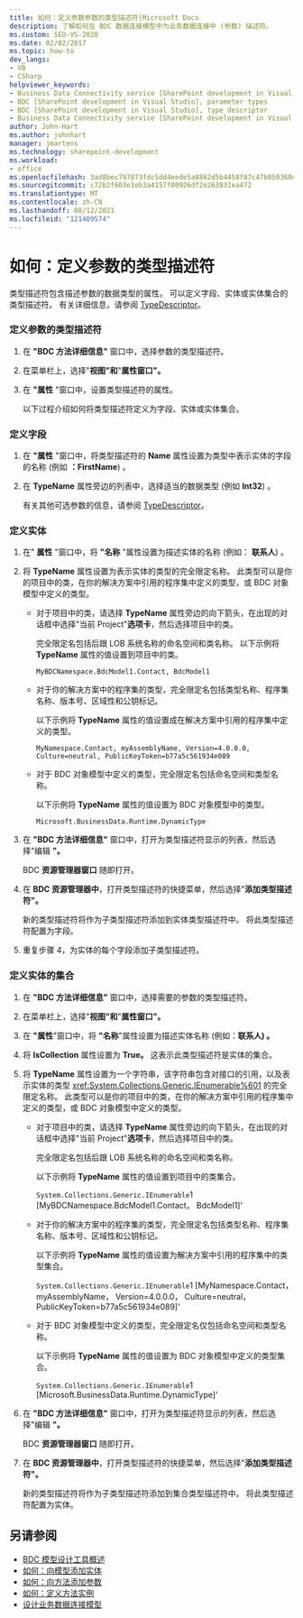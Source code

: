 ```yaml
---
title: 如何：定义参数参数的类型描述符|Microsoft Docs
description: 了解如何在 BDC 数据连接模型中为业务数据连接中 (参数) 描述符。
ms.custom: SEO-VS-2020
ms.date: 02/02/2017
ms.topic: how-to
dev_langs:
- VB
- CSharp
helpviewer_keywords:
- Business Data Connectivity service [SharePoint development in Visual Studio], type descriptor
- BDC [SharePoint development in Visual Studio], parameter types
- BDC [SharePoint development in Visual Studio], type descriptor
- Business Data Connectivity service [SharePoint development in Visual Studio], parameter types
author: John-Hart
ms.author: johnhart
manager: jmartens
ms.technology: sharepoint-development
ms.workload:
- office
ms.openlocfilehash: 3ad8bec797873fdc5dd4eede5a8862d5b4458f87c47b050360d7e1cffbaf9ad2
ms.sourcegitcommit: c72b2f603e1eb3a4157f00926df2e263831ea472
ms.translationtype: MT
ms.contentlocale: zh-CN
ms.lasthandoff: 08/12/2021
ms.locfileid: "121409574"
---
```

# <a name="how-to-define-the-type-descriptor-of-a-parameter"></a>如何：定义参数的类型描述符
  类型描述符包含描述参数的数据类型的属性。 可以定义字段、实体或实体集合的类型描述符。 有关详细信息，请参阅 [TypeDescriptor](/previous-versions/office/developer/sharepoint-2007/ms543392\(v\=office.12\))。

### <a name="to-define-the-type-descriptor-of-a-parameter"></a>定义参数的类型描述符

1. 在 **"BDC 方法详细信息"** 窗口中，选择参数的类型描述符。

2. 在菜单栏上，选择"**视图"和**"**属性窗口"。**

3. 在 **"属性** "窗口中，设置类型描述符的属性。

     以下过程介绍如何将类型描述符定义为字段、实体或实体集合。

### <a name="to-define-a-field"></a>定义字段

1. 在 **"属性** "窗口中，将类型描述符的 **Name** 属性设置为类型中表示实体的字段的名称 (例如 **：FirstName**) 。

2. 在 **TypeName** 属性旁边的列表中，选择适当的数据类型 (例如 **Int32**) 。

     有关其他可选参数的信息，请参阅 [TypeDescriptor](/previous-versions/office/developer/sharepoint-2007/ms543392\(v\=office.12\))。

### <a name="to-define-an-entity"></a>定义实体

1. 在" **属性** "窗口中，将 **"名称** "属性设置为描述实体的名称 (例如： **联系人**) 。

2. 将 **TypeName** 属性设置为表示实体的类型的完全限定名称。 此类型可以是你的项目中的类，在你的解决方案中引用的程序集中定义的类型，或 BDC 对象模型中定义的类型。

    - 对于项目中的类，请选择 **TypeName** 属性旁边的向下箭头，在出现的对话框中选择"当前 Project"**选项卡**，然后选择项目中的类。

         完全限定名包括后跟 LOB 系统名称的命名空间和类名称。 以下示例将 **TypeName** 属性的值设置到项目中的类。

         `MyBDCNamespace.BdcModel1.Contact, BdcModel1`

    - 对于你的解决方案中的程序集的类型，完全限定名包括类型名称、程序集名称、版本号、区域性和公钥标记。

         以下示例将 **TypeName** 属性的值设置成在解决方案中引用的程序集中定义的类型。

         `MyNamespace.Contact, myAssemblyName, Version=4.0.0.0, Culture=neutral, PublicKeyToken=b77a5c561934e089`

    - 对于 BDC 对象模型中定义的类型，完全限定名包括命名空间和类型名称。

         以下示例将 **TypeName** 属性的值设置为 BDC 对象模型中的类型。

         `Microsoft.BusinessData.Runtime.DynamicType`

3. 在 **"BDC 方法详细信息"** 窗口中，打开为类型描述符显示的列表，然后选择"编辑 **"。**

     BDC **资源管理器窗口** 随即打开。

4. 在 **BDC 资源管理器中**，打开类型描述符的快捷菜单，然后选择"**添加类型描述符"。**

     新的类型描述符将作为子类型描述符添加到实体类型描述符中。 将此类型描述符配置为字段。

5. 重复步骤 4，为实体的每个字段添加子类型描述符。

### <a name="to-define-a-collection-of-entities"></a>定义实体的集合

1. 在 **"BDC 方法详细信息"** 窗口中，选择需要的参数的类型描述符。

2. 在菜单栏上，选择"**视图"和**"**属性窗口"。**

3. 在 **"属性**"窗口中，将 **"名称**"属性设置为描述实体名称 (例如：**联系人) 。**

4. 将 **IsCollection** 属性设置为 **True。** 这表示此类型描述符是实体的集合。

5. 将 **TypeName** 属性设置为一个字符串，该字符串包含对接口的引用，以及表示实体的类型 <xref:System.Collections.Generic.IEnumerable%601> 的完全限定名称。 此类型可以是你的项目中的类，在你的解决方案中引用的程序集中定义的类型，或 BDC 对象模型中定义的类型。

   - 对于项目中的类，请选择 **TypeName** 属性旁边的向下箭头，在出现的对话框中选择"当前 Project"**选项卡**，然后选择项目中的类。

      完全限定名包括后跟 LOB 系统名称的命名空间和类名称。

      以下示例将 **TypeName** 属性的值设置到项目中的类集合。

      `System.Collections.Generic.IEnumerable`1 [MyBDCNamespace.BdcModel1.Contact， BdcModel1]'

   - 对于你的解决方案中的程序集的类型，完全限定名包括类型名称、程序集名称、版本号、区域性和公钥标记。

      以下示例将 **TypeName** 属性的值设置为解决方案中引用的程序集中的类型集合。

      `System.Collections.Generic.IEnumerable`1 [MyNamespace.Contact， myAssemblyName， Version=4.0.0.0， Culture=neutral， PublicKeyToken=b77a5c561934e089]'

   - 对于 BDC 对象模型中定义的类型，完全限定名仅包括命名空间和类型名称。

      以下示例将 **TypeName** 属性的值设置为 BDC 对象模型中定义的类型集合。

      `System.Collections.Generic.IEnumerable`1 [Microsoft.BusinessData.Runtime.DynamicType]'

6. 在 **"BDC 方法详细信息"** 窗口中，打开为类型描述符显示的列表，然后选择"编辑 **"。**

    BDC **资源管理器窗口** 随即打开。

7. 在 **BDC 资源管理器中**，打开类型描述符的快捷菜单，然后选择"**添加类型描述符"。**

    新的类型描述符将作为子类型描述符添加到集合类型描述符中。 将此类型描述符配置为实体。

## <a name="see-also"></a>另请参阅
- [BDC 模型设计工具概述](../sharepoint/bdc-model-design-tools-overview.md)
- [如何：向模型添加实体](../sharepoint/how-to-add-an-entity-to-a-model.md)
- [如何：向方法添加参数](../sharepoint/how-to-add-a-parameter-to-a-method.md)
- [如何：定义方法实例](../sharepoint/how-to-define-a-method-instance.md)
- [设计业务数据连接模型](../sharepoint/designing-a-business-data-connectivity-model.md)
